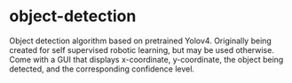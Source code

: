 # object-detection
Object detection algorithm based on pretrained Yolov4. Originally being created for self supervised robotic learning, but may be used otherwise. Come with a GUI that displays x-coordinate, y-coordinate, the object being detected, and the corresponding confidence level.

